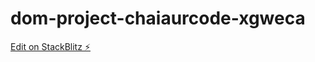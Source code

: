# dom-project-chaiaurcode-xgweca

[Edit on StackBlitz ⚡️](https://stackblitz.com/edit/dom-project-chaiaurcode-xgweca)